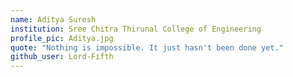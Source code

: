 ```yaml
---
name: Aditya Suresh
institution: Sree Chitra Thirunal College of Engineering
profile_pic: Aditya.jpg
quote: "Nothing is impossible. It just hasn't been done yet."
github_user: Lord-Fifth
---
```


